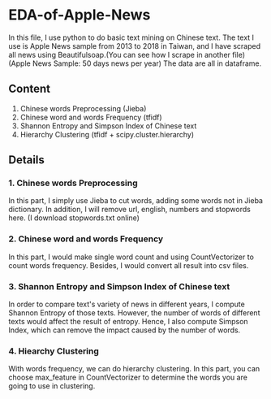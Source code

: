 # EDA-of-Apple-News
In this file, I use python to do basic text mining on Chinese text. The text I use is Apple News sample from 2013 to 2018 in Taiwan, and I have scraped all news using Beautifulsoap.(You can see how I scrape in another file)
(Apple News Sample: 50 days news per year)
The data are all in dataframe.


## Content
1. Chinese words Preprocessing (Jieba)
2. Chinese word and words Frequency (tfidf)
3. Shannon Entropy and Simpson Index of Chinese text
4. Hierarchy Clustering (tfidf + scipy.cluster.hierarchy)

## Details

### 1. Chinese words Preprocessing
In this part, I simply use Jieba to cut words, adding some words not in Jieba dictionary. In addition, I will remove url, english, numbers and stopwords here.
(I download stopwords.txt online)

### 2. Chinese word and words Frequency
In this part, I would make single word count and using CountVectorizer to count words frequency. Besides, I would convert all result into csv files.

### 3. Shannon Entropy and Simpson Index of Chinese text
In order to compare text's variety of news in different years, I compute Shannon Entropy of those texts. However, the number of words of different texts would affect the result of entropy. Hence, I also compute Simpson Index, which can remove the impact caused by the number of words. 

### 4. Hiearchy Clustering 
With words frequency, we can do hierarchy clustering. In this part, you can choose max_feature in CountVectorizer to determine the words you are going to use in clustering. 

